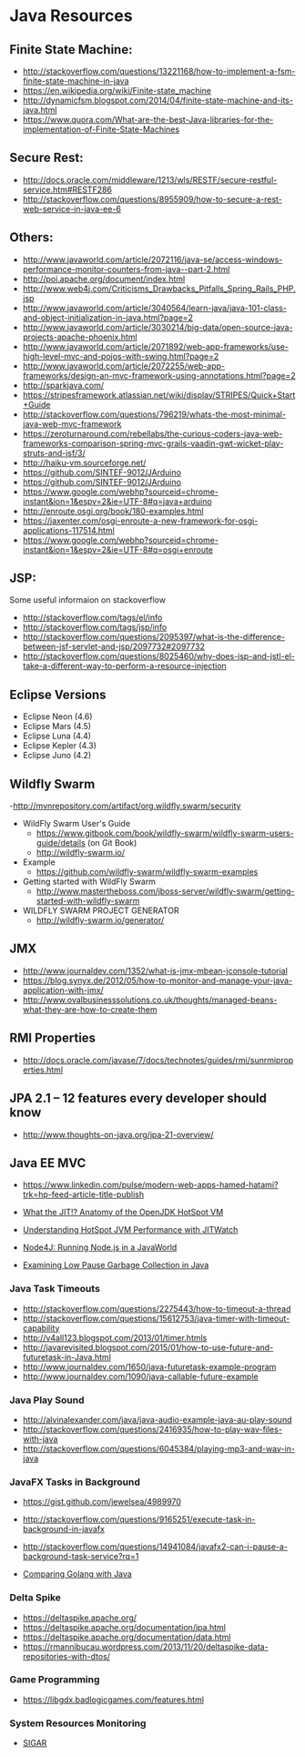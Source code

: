 # Java Resources

## Finite State Machine:
* http://stackoverflow.com/questions/13221168/how-to-implement-a-fsm-finite-state-machine-in-java
* https://en.wikipedia.org/wiki/Finite-state_machine
* http://dynamicfsm.blogspot.com/2014/04/finite-state-machine-and-its-java.html
* https://www.quora.com/What-are-the-best-Java-libraries-for-the-implementation-of-Finite-State-Machines
	
## Secure Rest:
- http://docs.oracle.com/middleware/1213/wls/RESTF/secure-restful-service.htm#RESTF286
- http://stackoverflow.com/questions/8955909/how-to-secure-a-rest-web-service-in-java-ee-6

## Others:
- http://www.javaworld.com/article/2072116/java-se/access-windows-performance-monitor-counters-from-java--part-2.html
- http://poi.apache.org/document/index.html
- http://www.web4j.com/Criticisms_Drawbacks_Pitfalls_Spring_Rails_PHP.jsp
- http://www.javaworld.com/article/3040564/learn-java/java-101-class-and-object-initialization-in-java.html?page=2
- http://www.javaworld.com/article/3030214/big-data/open-source-java-projects-apache-phoenix.html
- http://www.javaworld.com/article/2071892/web-app-frameworks/use-high-level-mvc-and-pojos-with-swing.html?page=2
- http://www.javaworld.com/article/2072255/web-app-frameworks/design-an-mvc-framework-using-annotations.html?page=2
- http://sparkjava.com/
- https://stripesframework.atlassian.net/wiki/display/STRIPES/Quick+Start+Guide
- http://stackoverflow.com/questions/796219/whats-the-most-minimal-java-web-mvc-framework
- https://zeroturnaround.com/rebellabs/the-curious-coders-java-web-frameworks-comparison-spring-mvc-grails-vaadin-gwt-wicket-play-struts-and-jsf/3/
- http://haiku-vm.sourceforge.net/
- https://github.com/SINTEF-9012/JArduino
- https://github.com/SINTEF-9012/JArduino
- https://www.google.com/webhp?sourceid=chrome-instant&ion=1&espv=2&ie=UTF-8#q=java+arduino
- http://enroute.osgi.org/book/180-examples.html
- https://jaxenter.com/osgi-enroute-a-new-framework-for-osgi-applications-117514.html
- https://www.google.com/webhp?sourceid=chrome-instant&ion=1&espv=2&ie=UTF-8#q=osgi+enroute
	
## JSP:
Some useful informaion on stackoverflow
- http://stackoverflow.com/tags/el/info
- http://stackoverflow.com/tags/jsp/info
- http://stackoverflow.com/questions/2095397/what-is-the-difference-between-jsf-servlet-and-jsp/2097732#2097732
- http://stackoverflow.com/questions/8025460/why-does-jsp-and-jstl-el-take-a-different-way-to-perform-a-resource-injection
	
## Eclipse Versions	
- Eclipse Neon (4.6)
- Eclipse Mars (4.5)
- Eclipse Luna (4.4)
- Eclipse Kepler (4.3)
- Eclipse Juno (4.2)

## Wildfly Swarm
-http://mvnrepository.com/artifact/org.wildfly.swarm/security
- WildFly Swarm User's Guide
	- https://www.gitbook.com/book/wildfly-swarm/wildfly-swarm-users-guide/details    (on Git Book)
	- http://wildfly-swarm.io/
- Example
	- https://github.com/wildfly-swarm/wildfly-swarm-examples
- Getting started with WildFly Swarm
	- http://www.mastertheboss.com/jboss-server/wildfly-swarm/getting-started-with-wildfly-swarm
- WILDFLY SWARM PROJECT GENERATOR
	- http://wildfly-swarm.io/generator/
	
	
## JMX
- http://www.journaldev.com/1352/what-is-jmx-mbean-jconsole-tutorial
- https://blog.synyx.de/2012/05/how-to-monitor-and-manage-your-java-application-with-jmx/
- http://www.ovalbusinesssolutions.co.uk/thoughts/managed-beans-what-they-are-how-to-create-them
	

## RMI Properties	
- http://docs.oracle.com/javase/7/docs/technotes/guides/rmi/sunrmiproperties.html
	
## JPA 2.1 – 12 features every developer should know
- http://www.thoughts-on-java.org/jpa-21-overview/
	
## Java EE MVC
- https://www.linkedin.com/pulse/modern-web-apps-hamed-hatami?trk=hp-feed-article-title-publish
		
	
- [What the JIT!? Anatomy of the OpenJDK HotSpot VM](https://www.infoq.com/articles/OpenJDK-HotSpot-What-the-JIT?utm_source=infoqWeeklyNewsletter&utm_medium=WeeklyNL_EditorialContent_java&utm_campaign=07052016news)
	
- [Understanding HotSpot JVM Performance with JITWatch](https://www.infoq.com/presentations/jitwatch?utm_campaign=rightbar_v2&utm_source=infoq&utm_medium=presentations_link&utm_content=link_text)
	
- [Node4J: Running Node.js in a JavaWorld](https://www.infoq.com/presentations/node4j-nodejs-java?utm_campaign=rightbar_v2&utm_source=infoq&utm_medium=presentations_link&utm_content=link_text)
	
- [Examining Low Pause Garbage Collection in Java](https://www.infoq.com/presentations/G1-Shenandoah?utm_campaign=rightbar_v2&utm_source=infoq&utm_medium=presentations_link&utm_content=link_text)


### Java Task Timeouts
- http://stackoverflow.com/questions/2275443/how-to-timeout-a-thread
- http://stackoverflow.com/questions/15612753/java-timer-with-timeout-capability
- http://v4all123.blogspot.com/2013/01/timer.htmls
- http://javarevisited.blogspot.com/2015/01/how-to-use-future-and-futuretask-in-Java.html
- http://www.journaldev.com/1650/java-futuretask-example-program
- http://www.journaldev.com/1090/java-callable-future-example


### Java Play Sound
- http://alvinalexander.com/java/java-audio-example-java-au-play-sound	
- http://stackoverflow.com/questions/2416935/how-to-play-wav-files-with-java
- http://stackoverflow.com/questions/6045384/playing-mp3-and-wav-in-java

### JavaFX Tasks in Background
- https://gist.github.com/jewelsea/4989970
- http://stackoverflow.com/questions/9165251/execute-task-in-background-in-javafx
- http://stackoverflow.com/questions/14941084/javafx2-can-i-pause-a-background-task-service?rq=1

- [Comparing Golang with Java](https://dzone.com/articles/comparing-golang-with-java?edition=170473&utm_source=Daily%20Digest&utm_medium=email&utm_content=POS1&utm_campaign=dd%202016-05-11&userid=1345215)
			

### Delta Spike
- https://deltaspike.apache.org/
- https://deltaspike.apache.org/documentation/jpa.html
- https://deltaspike.apache.org/documentation/data.html
- https://rmannibucau.wordpress.com/2013/11/20/deltaspike-data-repositories-with-dtos/
		
### Game Programming 
- https://libgdx.badlogicgames.com/features.html
		
### System Resources Monitoring	
- [SIGAR](https://support.hyperic.com/display/SIGAR/Home)
